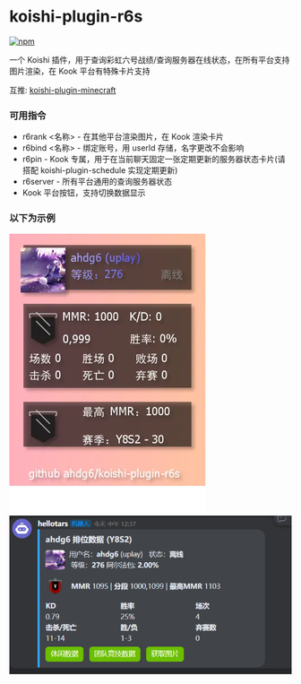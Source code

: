 # koishi-plugin-r6s

[![npm](https://img.shields.io/npm/v/koishi-plugin-r6s?style=flat-square)](https://www.npmjs.com/package/koishi-plugin-r6s)

一个 Koishi 插件，用于查询彩虹六号战绩/查询服务器在线状态，在所有平台支持图片渲染，在 Kook 平台有特殊卡片支持

互推: [koishi-plugin-minecraft](https://github.com/ahdg6/koishi-plugin-minecraft)

### 可用指令
- r6rank <名称> - 在其他平台渲染图片，在 Kook 渲染卡片
- r6bind <名称> - 绑定账号，用 userId 存储，名字更改不会影响
- r6pin - Kook 专属，用于在当前聊天固定一张定期更新的服务器状态卡片(请搭配 koishi-plugin-schedule 实现定期更新)
- r6server - 所有平台通用的查询服务器状态
- Kook 平台按钮，支持切换数据显示

### 以下为示例

![img.png](.github/img.png)
![img.png](.github/img2.png)
